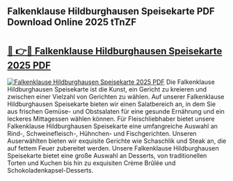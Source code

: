 ## Falkenklause Hildburghausen Speisekarte PDF Download Online 2025 tTnZF

# <h2><a href="http://gc9th8q.nevu.top/?p=Falkenklause+Hildburghausen+Speisekarte">🔗 👉🔴 Falkenklause Hildburghausen Speisekarte 2025 PDF</a></h2>

[![Falkenklause Hildburghausen Speisekarte 2025 PDF](https://i.imgur.com/dBaPXMq.png)](http://gc9th8q.nevu.top/?p=Falkenklause+Hildburghausen+Speisekarte)
Die Falkenklause Hildburghausen Speisekarte ist die Kunst, ein Gericht zu kreieren und zwischen einer Vielzahl von Gerichten zu wählen. Auf unserer Falkenklause Hildburghausen Speisekarte bieten wir einen Salatbereich an, in dem Sie aus frischen Gemüse- und Obstsalaten für eine gesunde Ernährung und ein leckeres Mittagessen wählen können. Für Fleischliebhaber bietet unsere Falkenklause Hildburghausen Speisekarte eine umfangreiche Auswahl an Rind-, Schweinefleisch-, Hühnchen- und Fischgerichten. Unseren Auserwählten bieten wir exquisite Gerichte wie Schaschlik und Steak an, die auf fettem Feuer zubereitet werden. Unsere Falkenklause Hildburghausen Speisekarte bietet eine große Auswahl an Desserts, von traditionellen Torten und Kuchen bis hin zu exquisiten Crème Brûlée und Schokoladenkapsel-Desserts.
